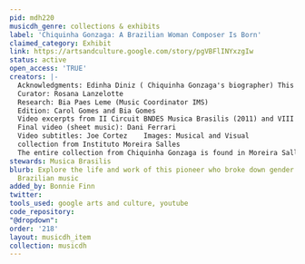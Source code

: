 ```yaml
---
pid: mdh220
musicdh_genre: collections & exhibits
label: 'Chiquinha Gonzaga: A Brazilian Woman Composer Is Born'
claimed_category: Exhibit
link: https://artsandculture.google.com/story/pgVBFlINYxzgIw
status: active
open_access: 'TRUE'
creators: |-
  Acknowledgments: Edinha Diniz ( Chiquinha Gonzaga's biographer) This exhibition has been based on the collections of Instituto Musica Brasilis and Instituto Moreira Salles
  Curator: Rosana Lanzelotte
  Research: Bia Paes Leme (Music Coordinator IMS)
  Edition: Carol Gomes and Bia Gomes
  Video excerpts from II Circuit BNDES Musica Brasilis (2011) and VIII Circuito Musica Brasilis (2017)
  Final video (sheet music): Dani Ferrari
  Video subtitles: Joe Cortez    Images: Musical and Visual
  collection from Instituto Moreira Salles
  The entire collection from Chiquinha Gonzaga is found in Moreira Salles Institute.
stewards: Musica Brasilis
blurb: Explore the life and work of this pioneer who broke down gender barriers in
  Brazilian music
added_by: Bonnie Finn
twitter: 
tools_used: google arts and culture, youtube
code_repository: 
"@dropdown": 
order: '218'
layout: musicdh_item
collection: musicdh
---
```

